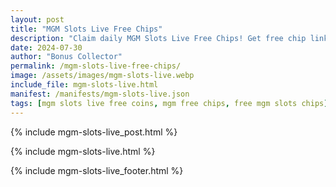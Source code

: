 ```yaml
---
layout: post
title: "MGM Slots Live Free Chips"
description: "Claim daily MGM Slots Live Free Chips! Get free chip links now and experience the thrill of Vegas – updated daily for all players."
date: 2024-07-30
author: "Bonus Collector"
permalink: /mgm-slots-live-free-chips/
image: /assets/images/mgm-slots-live.webp
include_file: mgm-slots-live.html
manifest: /manifests/mgm-slots-live.json
tags: [mgm slots live free coins, mgm free chips, free mgm slots chips]
---
```


{% include mgm-slots-live_post.html %}

{% include mgm-slots-live.html %}

{% include mgm-slots-live_footer.html %}